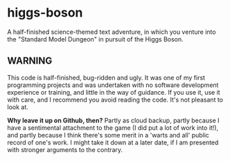 higgs-boson
===========

A half-finished science-themed text adventure, in which you venture into the "Standard Model Dungeon" in pursuit of the Higgs Boson.

## WARNING

This code is half-finished, bug-ridden and ugly. It was one of my first programming projects and was undertaken
with no software development experience or training, and little in the way of guidance. If you use it, use it
with care, and I recommend you avoid reading the code. It's not pleasant to look at.

**Why leave it up on Github, then?** Partly as cloud backup, partly because I have a sentimental attachment to the game (I did put a lot of work into it!), and partly because I think there's some merit in a 'warts and all' public record of one's work. I might take it down at a later date, if I am presented with stronger arguments to the contrary.
